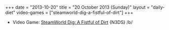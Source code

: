 +++
date = "2013-10-20"
title = "20 October 2013 (Sunday)"
layout = "daily-diet"
video-games = ["steamworld-dig-a-fistful-of-dirt"]
+++


* Video Game: [SteamWorld Dig: A Fistful of Dirt](/video-games/steamworld-dig-a-fistful-of-dirt) {N3DS} /b/